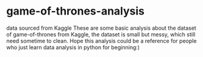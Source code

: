 # game-of-thrones-analysis
data sourced from Kaggle
These are some basic analysis about the dataset of game-of-thrones from Kaggle, the dataset is small but messy, which still need 
sometime to clean. Hope this analysis could be a reference for people who just learn data analysis in python for beginning:)
